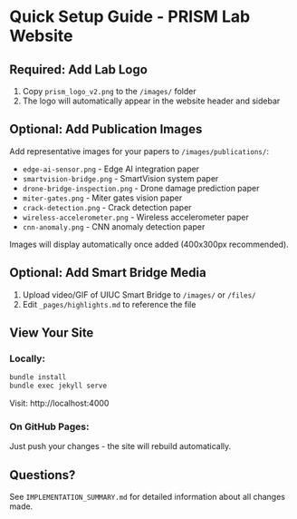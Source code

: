 # Quick Setup Guide - PRISM Lab Website

## Required: Add Lab Logo

1. Copy `prism_logo_v2.png` to the `/images/` folder
2. The logo will automatically appear in the website header and sidebar

## Optional: Add Publication Images

Add representative images for your papers to `/images/publications/`:

- `edge-ai-sensor.png` - Edge AI integration paper
- `smartvision-bridge.png` - SmartVision system paper  
- `drone-bridge-inspection.png` - Drone damage prediction paper
- `miter-gates.png` - Miter gates vision paper
- `crack-detection.png` - Crack detection paper
- `wireless-accelerometer.png` - Wireless accelerometer paper
- `cnn-anomaly.png` - CNN anomaly detection paper

Images will display automatically once added (400x300px recommended).

## Optional: Add Smart Bridge Media

1. Upload video/GIF of UIUC Smart Bridge to `/images/` or `/files/`
2. Edit `_pages/highlights.md` to reference the file

## View Your Site

### Locally:
```bash
bundle install
bundle exec jekyll serve
```
Visit: http://localhost:4000

### On GitHub Pages:
Just push your changes - the site will rebuild automatically.

## Questions?

See `IMPLEMENTATION_SUMMARY.md` for detailed information about all changes made.
